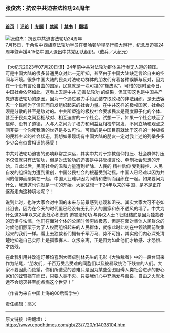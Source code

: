 ### 张俊杰：抗议中共迫害法轮功24周年

---

#### [首页](../../../..?n14038104) &nbsp;|&nbsp; [评论](../../../../../epoch-comment?n14038104) &nbsp;|&nbsp; [专题](../../../../../epoch-special?n14038104) &nbsp;|&nbsp; [禁闻](../../../../../epoch-news?n14038104) &nbsp;|&nbsp; [禁书](../../../../../books?n14038104) &nbsp;|&nbsp; [翻墙](https://github.com/gfw-breaker/nogfw/blob/master/README.md?n14038104)


<div><img alt="张俊杰：抗议中共迫害法轮功24周年" class="attachment-djy_600_400 size-djy_600_400 wp-post-image" src="https://i.epochtimes.com/assets/uploads/2023/07/id14037784-2307151341201973-600x400.jpg"/>
<div class="caption">
 7月15日，千余名中西族裔法轮功学员在曼哈顿华埠举行盛大游行，纪念反迫害24周年暨声援4.15亿中国人退出中共党团队组织。（戴兵／大纪元）
</div></div><hr/><div class="post_content" id="artbody" itemprop="articleBody">
 <!-- article content begin -->
 <p>
  【大纪元2023年07月20日讯】24年前中共对法轮功群体进行惨无人道的镇压。可是中国大陆的很多普通民众对此一无所知，甚至由于中国大陆缺乏言论自由的空间与环境。很多中国大陆的民众对法轮功群体的朋友们有着各种误解与反对，因为在一个没有言论自由的国家，民意就是一块可捏的“橡皮泥”。可惜的是时至今日，中国社会依然如此。这看上去是中共
  <ok href="https://www.epochtimes.com/gb/tag/%E8%BF%AB%E5%AE%B3%E6%B3%95%E8%BD%AE%E5%8A%9F.html">
   迫害法轮功
  </ok>
  的结果，但其实这也是中国共产党迫害法轮功的原因。因为一个通过暴力手段武装夺取政权的非法组织，是无法容忍一个民间为了信仰而自发组织起来的社会力量。在中共这样的极权国家，社会必须是分散的甚至是敌对的。中共所塑造的极权社会要求民众是高度原子化的个体、甚至于民众之间互相敌对、相互迫害的一个社会。试想一下，如果一个社会缺乏了信仰、没有了道德，人与人之间为了权力和利益互相检举揭发、不同立场和观点之间非要一个你死我活的世界是多么可怕。可惜的是中国目前就处于这样的一种极权的民粹主义的社会状态，我想如果现场有中国大陆的朋友一定对我上述的列举多多少少会有似曾相识的感受！
 </p>
 <p>
  中共对法轮功迫害的影响非常之深远，其实中共对于宗教信仰打压、社会群体打压不仅仅就只有法轮功，但是对法轮功的迫害是中共管控言论、牵制社会思想的开始。自此以后，民间社会的温和力量遭到铲除、人民的
  <ok href="https://www.epochtimes.com/gb/tag/%E7%B2%BE%E7%A5%9E%E4%BF%A1%E4%BB%B0.html">
   精神信仰
  </ok>
  受到操控、人民自发的组织能力遭到重创，中国公民社会的根基受到动摇。中国人已经难以因为共同的信仰而聚集在一起，中国人业难以因为同情和悲悯而组织在一起。如果要问为什么，我想这也许就是一切的开始。大家试想一下24年以来的中国，是不是正在逐渐走向这种境地呢？！
 </p>
 <p>
  说到此时，也许大家会对中国的未来与前景感到悲观和沮丧。其实大家大可不必如此沮丧，因为在今天的时代里已经没有无孔不入的国家和永不透风的墙了。中共为什么这24年以来如此处心积虑的
  <ok href="https://www.epochtimes.com/gb/tag/%E8%BF%AB%E5%AE%B3%E6%B3%95%E8%BD%AE%E5%8A%9F.html">
   迫害法轮功
  </ok>
  与异议人士？归根结底是因为独裁者的恐惧与怯懦，他们在面对个体的公民时候穷凶极恶，但是在面对集体人民群众的时候他们颤栗于为了人权而组织起来的人民群体，就像此时此刻在中领馆面前聚集起来的我们一样。看上去独裁者们拥有千军万马、势不可挡，其实他们内心深处清楚地知道自己实际上是孤家寡人、众叛亲离，正是因为如此他们才敏感、才恐惧、才凶残。
 </p>
 <p>
  在此我引用并改造好莱坞喜剧大师卓别林先生的电影《大独裁者》中的一段台词来作为结尾，“朋友们，千百万受苦受难的同胞们以及被暴政统治下残害的人们。大家不要因此而绝望，你们所遭受的苦难只是因为某些企图阻碍人类社会进步的野心家们的螳臂挡车而已，只要人类不灭、只要我们心中充满爱与善良，自由之火就永远不会熄灭甚至能点燃这个世界！”
 </p>
 <p>
  （作者为来自中国上海的00后留学生）
 </p>
 <p>
  责任编辑：高义
 </p>
 <!-- article content end -->
 <div id="below_article_ad">
 </div>
</div>


---

原文链接（需翻墙）：https://www.epochtimes.com/gb/23/7/20/n14038104.htm